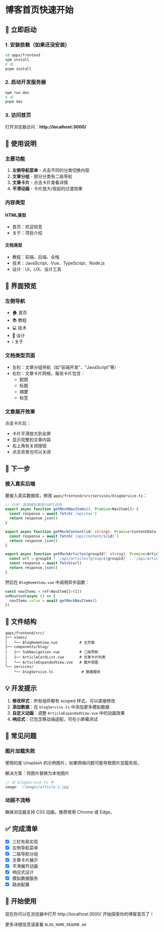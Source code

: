 # 博客首页快速开始

## 🚀 立即启动

### 1. 安装依赖（如果还没安装）
```bash
cd apps/frontend
npm install
# 或
pnpm install
```

### 2. 启动开发服务器
```bash
npm run dev
# 或
pnpm dev
```

### 3. 访问首页
打开浏览器访问：**http://localhost:3000/**

## 📖 使用说明

### 主要功能
1. **左侧导航菜单** - 点击不同的分类切换内容
2. **文章分组** - 部分分类有二级导航
3. **文章卡片** - 点击卡片查看详情
4. **平滑动画** - 卡片放大/收起的过渡效果

### 内容类型

#### HTML类型
- 首页：欢迎信息
- 关于：项目介绍

#### 文档类型
- 教程：前端、后端、全栈
- 技术：JavaScript、Vue、TypeScript、Node.js
- 设计：UI、UX、设计工具

## 🎨 界面预览

### 左侧导航
- 🏠 首页
- 📚 教程
- 💻 技术
- 🎨 设计
- ℹ️ 关于

### 文档类型页面
- 左栏：文章分组导航（如"前端开发"、"JavaScript"等）
- 右栏：文章卡片网格，每张卡片包含：
  - 配图
  - 标题
  - 摘要
  - 标签

### 文章展开效果
点击卡片后：
- 卡片平滑放大到全屏
- 显示完整的文章内容
- 右上角有关闭按钮
- 点击背景也可以关闭

## 🔧 下一步

### 接入真实后端

要接入真实数据库，修改 `apps/frontend/src/services/blogService.ts`：

```typescript
// 示例：替换模拟数据为API调用
export async function getMockNavItems(): Promise<NavItem[]> {
  const response = await fetch('/api/nav')
  return response.json()
}

export async function getMockContent(id: string): Promise<ContentData | null> {
  const response = await fetch(`/api/content/${id}`)
  return response.json()
}

export async function getMockArticles(groupId?: string): Promise<Article[]> {
  const url = groupId ? `/api/articles?group=${groupId}` : '/api/articles'
  const response = await fetch(url)
  return response.json()
}
```

然后在 `BlogHomeView.vue` 中调用异步函数：

```typescript
const navItems = ref<NavItem[]>([])
onMounted(async () => {
  navItems.value = await getMockNavItems()
})
```

## 📁 文件结构

```
apps/frontend/src/
├── views/
│   └── BlogHomeView.vue          # 主页面
├── components/blog/
│   ├── SubNavigation.vue         # 二级导航
│   ├── ArticleCardList.vue       # 文章卡片列表
│   └── ArticleExpandedView.vue   # 展开视图
└── services/
    └── blogService.ts             # 数据服务
```

## 💡 开发提示

1. **修改样式**：所有组件都有 scoped 样式，可以直接修改
2. **添加数据**：在 `blogService.ts` 中添加更多模拟数据
3. **自定义动画**：调整 `ArticleExpandedView.vue` 中的动画效果
4. **响应式**：已包含移动端适配，可在小屏幕测试

## 🐛 常见问题

### 图片加载失败
使用的是 Unsplash 的示例图片，如果网络问题可能导致图片加载失败。

解决方案：将图片替换为本地图片
```typescript
// 在 blogService.ts 中
image: '/images/article-1.jpg'
```

### 动画不流畅
确保浏览器支持 CSS 动画，推荐使用 Chrome 或 Edge。

## ✅ 完成清单

- [x] 三栏布局实现
- [x] 左侧导航菜单
- [x] 二级导航分组
- [x] 文章卡片展示
- [x] 平滑展开动画
- [x] 响应式设计
- [x] 模拟数据服务
- [x] 路由配置

## 🎉 开始使用

现在你可以在浏览器中打开 http://localhost:3000/ 开始探索你的博客首页了！

更多详细信息请查看 `BLOG_HOME_README.md`

